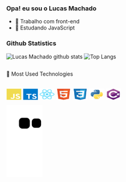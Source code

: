 ### Opa! eu sou o Lucas Machado

- 🔭 Trabalho com front-end
- 🌱 Estudando JavaScript

### Github Statistics
<p align="left"><img src="https://github-readme-stats.vercel.app/api?username=Luccasntc&show_icons=true&theme=tokyonight" alt="Lucas Machado github stats" width="400"/> <img src="https://github-readme-stats.vercel.app/api/top-langs/?username=Luccasntc&exclude_repo=processos,createLabb&langs_count=7&layout=compact&theme=tokyonight" alt="Top Langs" width="400"/></p>

## 

🤖 Most Used Technologies
<div style="display: inline_block"><br>
  <img align="center" alt="Lucas-Js" height="30" width="40" src="https://raw.githubusercontent.com/devicons/devicon/master/icons/javascript/javascript-plain.svg">
  <img align="center" alt="Lucas-Ts" height="30" width="40" src="https://raw.githubusercontent.com/devicons/devicon/master/icons/typescript/typescript-plain.svg">
  <img align="center" alt="Lucas-React" height="30" width="40" src="https://raw.githubusercontent.com/devicons/devicon/master/icons/react/react-original.svg">
  <img align="center" alt="Lucas-HTML" height="30" width="40" src="https://raw.githubusercontent.com/devicons/devicon/master/icons/html5/html5-original.svg">
  <img align="center" alt="Lucas-CSS" height="30" width="40" src="https://raw.githubusercontent.com/devicons/devicon/master/icons/css3/css3-original.svg">
  <img align="center" alt="Lucas-Python" height="30" width="40" src="https://raw.githubusercontent.com/devicons/devicon/master/icons/python/python-original.svg">
  <img align="center" alt="Lucas-Csharp" height="30" width="40" src="https://raw.githubusercontent.com/devicons/devicon/master/icons/csharp/csharp-original.svg">
</div>

![Snake animation](https://github.com/rafaballerini/rafaballerini/blob/output/github-contribution-grid-snake.svg)

##
